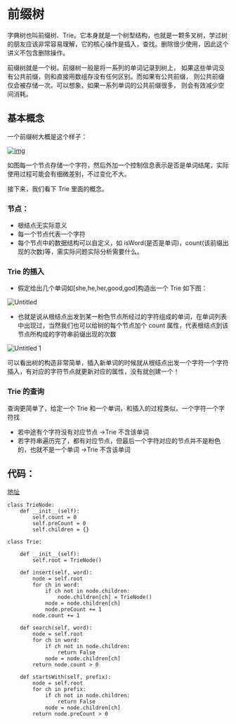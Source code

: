 # 前缀树

字典树也叫前缀树、Trie。它本身就是一个树型结构，也就是一颗多叉树，学过树的朋友应该非常容易理解，它的核心操作是插入，查找。删除很少使用，因此这个讲义不包含删除操作。

 前缀树就是一个树。前缀树一般是将一系列的单词记录到树上， 如果这些单词没有公共前缀，则和直接用数组存没有任何区别。而如果有公共前缀， 则公共前缀仅会被存储一次。可以想象，如果一系列单词的公共前缀很多， 则会有效减少空间消耗。

## 基本概念

一个前缀树大概是这个样子：

[![img](https://camo.githubusercontent.com/5b86cef77f920d7943a350d4c623421262651de95afc9c5c4bbb9409aea6d1cc/68747470733a2f2f747661312e73696e61696d672e636e2f6c617267652f30303753385a496c6c793167686c756738377679666a33306d7a3067713430362e6a7067)](https://camo.githubusercontent.com/5b86cef77f920d7943a350d4c623421262651de95afc9c5c4bbb9409aea6d1cc/68747470733a2f2f747661312e73696e61696d672e636e2f6c617267652f30303753385a496c6c793167686c756738377679666a33306d7a3067713430362e6a7067)

如图每一个节点存储一个字符，然后外加一个控制信息表示是否是单词结尾，实际使用过程可能会有细微差别，不过变化不大。

接下来，我们看下 Trie 里面的概念。

### 节点：

- 根结点无实际意义
- 每一个节点代表一个字符
- 每个节点中的数据结构可以自定义，如 isWord(是否是单词)，count(该前缀出现的次数)等，需实际问题实际分析需要什么。

### Trie 的插入

- 假定给出几个单词如[she,he,her,good,god]构造出一个 Trie 如下图：

![Untitled](https://raw.githubusercontent.com/jiutiananshu/Picture/master/img/Trie_insert.png)

- 也就是说从根结点出发到某一粉色节点所经过的字符组成的单词，在单词列表中出现过，当然我们也可以给树的每个节点加个 count 属性，代表根结点到该节点所构成的字符串前缀出现的次数

![Untitled 1](https://raw.githubusercontent.com/jiutiananshu/Picture/master/img/Trie_count.png)

可以看出树的构造非常简单，插入新单词的时候就从根结点出发一个字符一个字符插入，有对应的字符节点就更新对应的属性，没有就创建一个！

### Trie 的查询

查询更简单了，给定一个 Trie 和一个单词，和插入的过程类似，一个字符一个字符找

- 若中途有个字符没有对应节点 →Trie 不含该单词
- 若字符串遍历完了，都有对应节点，但最后一个字符对应的节点并不是粉色的，也就不是一个单词 →Trie 不含该单词

## 代码：

[地址](https://github.com/leetcode-pp/91alg-2/blob/master/lecture/advanced-trie.md)

```
class TrieNode:
    def __init__(self):
        self.count = 0
        self.preCount = 0
        self.children = {}

class Trie:

    def __init__(self):
        self.root = TrieNode()

    def insert(self, word):
        node = self.root
        for ch in word:
            if ch not in node.children:
                node.children[ch] = TrieNode()
            node = node.children[ch]
            node.preCount += 1
        node.count += 1

    def search(self, word):
        node = self.root
        for ch in word:
            if ch not in node.children:
                return False
            node = node.children[ch]
        return node.count > 0

    def startsWith(self, prefix):
        node = self.root
        for ch in prefix:
            if ch not in node.children:
                return False
            node = node.children[ch]
        return node.preCount > 0

```

